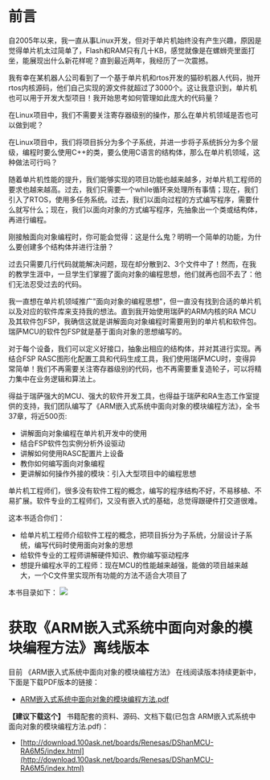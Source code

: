 # 前言

自2005年以来，我一直从事Linux开发，但对于单片机始终没有产生兴趣，原因是觉得单片机太过简单了，Flash和RAM只有几十KB，感觉就像是在螺蛳壳里面打坐，能展现出什么新花样呢？直到最近两年，我经历了一次震撼。

我有幸在某机器人公司看到了一个基于单片机和rtos开发的猫砂机器人代码，抛开rtos内核源码，他们自己实现的源文件就超过了3000个。这让我意识到，单片机也可以用于开发大型项目！我开始思考如何管理如此庞大的代码量？

在Linux项目中，我们不需要关注寄存器级别的操作，那么在单片机领域是否也可以做到呢？

在Linux项目中，我们将项目拆分为多个子系统，并进一步将子系统拆分为多个层级，编程时要么使用C++的类，要么使用C语言的结构体，那么在单片机领域，这种做法可行吗？

随着单片机性能的提升，我们能够实现的项目功能也越来越多，对单片机工程师的要求也越来越高。过去，我们只需要一个while循环来处理所有事情；现在，我们引入了RTOS，使用多任务系统。过去，我们以面向过程的方式编写程序，需要什么就写什么；现在，我们以面向对象的方式编写程序，先抽象出一个类或结构体，再进行编程。

刚接触面向对象编程时，你可能会觉得：这是什么鬼？明明一个简单的功能，为什么要创建多个结构体并进行注册？

过去只需要几行代码就能解决问题，现在却分散到2、3个文件中了！然而，在我的教学生涯中，一旦学生们掌握了面向对象的编程思想，他们就再也回不去了：他们无法忍受过去的代码。

我一直想在单片机领域推广"面向对象的编程思想"，但一直没有找到合适的单片机以及对应的软件库来支持我的想法。直到我开始使用瑞萨的ARM内核的RA MCU及其软件包FSP，我确信这就是讲解面向对象编程时需要用到的单片机和软件包。瑞萨MCU的软件包FSP就是基于面向对象的思想编写的。

对于每个设备，我们可以定义好接口，抽象出相应的结构体，并对其进行实现。再结合FSP RASC图形化配置工具和代码生成工具，我们使用瑞萨MCU时，变得异常简单！我们不再需要关注寄存器级别的代码，也不再需要重复造轮子，可以将精力集中在业务逻辑和算法上。

得益于瑞萨强大的MCU、强大的软件开发工具，也得益于瑞萨和RA生态工作室提供的支持，我们团队编写了《ARM嵌入式系统中面向对象的模块编程方法》，全书37章，将近500页:

- 讲解面向对象编程在单片机开发中的使用
- 结合FSP软件包实例分析外设驱动
- 讲解如何使用RASC配置片上设备
- 教你如何编写面向对象编程
- 更讲解如何操作外接的模块：引入大型项目中的编程思想

单片机工程师们，很多没有软件工程的概念，编写的程序结构不好，不易移植、不易扩展。软件专业的工程师们，又没有嵌入式的基础，总觉得跟硬件打交道很难。

这本书适合你们：

- 给单片机工程师介绍软件工程的概念，把项目拆分为子系统，分层设计子系统，编写代码时使用面向对象的思想
- 给软件专业的工程师讲解硬件知识、教你编写驱动程序
- 想提升编程水平的工程师：现在MCU的性能越来越强，能做的项目越来越大，一个C文件里实现所有功能的方法不适合大项目了

本书目录如下：
![](https://photos.100ask.net/renesas-docs/DShanMCU_RA6M5/object_oriented_module_programming_method_in_ARM_embedded_system/directory.jpg)


# 获取《ARM嵌入式系统中面向对象的模块编程方法》离线版本

目前 《ARM嵌入式系统中面向对象的模块编程方法》 在线阅读版本持续更新中，下面是下载PDF版本的链接：

- [ARM嵌入式系统中面向对象的模块编程方法.pdf](https://photos.100ask.net/renesas-docs/DShanMCU_RA6M5/object_oriented_module_programming_method_in_ARM_embedded_system/ARM嵌入式系统中面向对象的模块编程方法.pdf)

**【建议下载这个】** 书籍配套的资料、源码、文档下载(已包含 ARM嵌入式系统中面向对象的模块编程方法.pdf)：

- [http://download.100ask.net/boards/Renesas/DShanMCU-RA6M5/index.html](http://download.100ask.net/boards/Renesas/DShanMCU-RA6M5/index.html)
